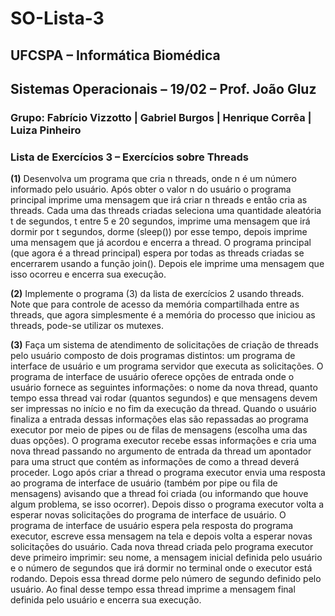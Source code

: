 # SO-Lista-3

## UFCSPA – Informática Biomédica
## Sistemas Operacionais – 19/02 – Prof. João Gluz

### Grupo: Fabrício Vizzotto | Gabriel Burgos | Henrique Corrêa | Luiza Pinheiro

### Lista de Exercícios 3 – Exercícios sobre Threads

**(1)** Desenvolva um programa que cria n threads, onde n é um número informado pelo usuário.
Após obter o valor n do usuário o programa principal imprime uma mensagem que irá criar n
threads e então cria as threads. Cada uma das threads criadas seleciona uma quantidade aleatória t
de segundos, t entre 5 e 20 segundos, imprime uma mensagem que irá dormir por t segundos, dorme
(sleep()) por esse tempo, depois imprime uma mensagem que já acordou e encerra a thread. O
programa principal (que agora é a thread principal) espera por todas as threads criadas se
encerrarem usando a função join(). Depois ele imprime uma mensagem que isso ocorreu e encerra
sua execução.

**(2)** Implemente o programa (3) da lista de exercícios 2 usando threads. Note que para controle de
acesso da memória compartilhada entre as threads, que agora simplesmente é a memória do
processo que iniciou as threads, pode-se utilizar os mutexes.

**(3)** Faça um sistema de atendimento de solicitações de criação de threads pelo usuário composto de
dois programas distintos: um programa de interface de usuário e um programa servidor que executa
as solicitações. O programa de interface de usuário oferece opções de entrada onde o usuário
fornece as seguintes informações: o nome da nova thread, quanto tempo essa thread vai rodar
(quantos segundos) e que mensagens devem ser impressas no início e no fim da execução da thread.
Quando o usuário finaliza a entrada dessas informações elas são repassadas ao programa executor
por meio de pipes ou de filas de mensagens (escolha uma das duas opções).
O programa executor recebe essas informações e cria uma nova thread passando no argumento de
entrada da thread um apontador para uma struct que contém as informações de como a thread
deverá proceder. Logo após criar a thread o programa executor envia uma resposta ao programa de
interface de usuário (também por pipe ou fila de mensagens) avisando que a thread foi criada (ou
informando que houve algum problema, se isso ocorrer). Depois disso o programa executor volta a
esperar novas solicitações do programa de interface de usuário. O programa de interface de usuário
espera pela resposta do programa executor, escreve essa mensagem na tela e depois volta a esperar
novas solicitações do usuário.
Cada nova thread criada pelo programa executor deve primeiro imprimir: seu nome, a mensagem
inicial definida pelo usuário e o número de segundos que irá dormir no terminal onde o executor
está rodando. Depois essa thread dorme pelo número de segundo definido pelo usuário. Ao final
desse tempo essa thread imprime a mensagem final definida pelo usuário e encerra sua execução.
